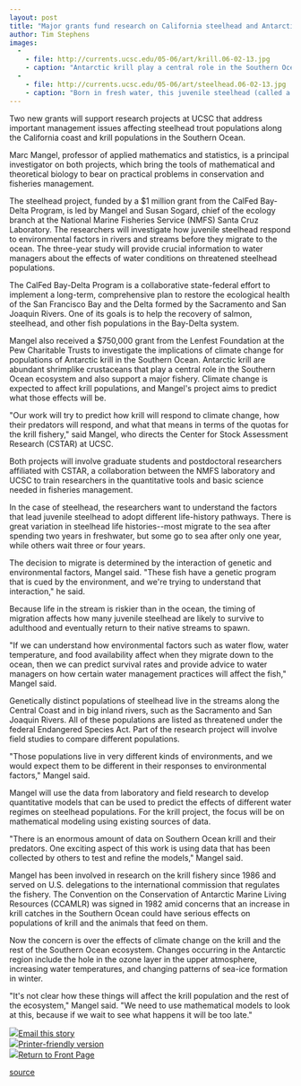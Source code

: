 ```yaml
---
layout: post
title: "Major grants fund research on California steelhead and Antarctic krill"
author: Tim Stephens
images:
  -
    - file: http://currents.ucsc.edu/05-06/art/krill.06-02-13.jpg
    - caption: "Antarctic krill play a central role in the Southern Ocean ecosystem and also support a major fishery. Photo: British Antarctic Survey"
  -
    - file: http://currents.ucsc.edu/05-06/art/steelhead.06-02-13.jpg
    - caption: "Born in fresh water, this juvenile steelhead (called a parr) will eventually migrate downstream toward the ocean as a smolt, mature into an adult in the ocean, and then return to spawn in the stream where it was born. Photo: Morgan Bond"
---
```


Two new grants will support research projects at UCSC that address important management issues affecting steelhead trout populations along the California coast and krill populations in the Southern Ocean.

Marc Mangel, professor of applied mathematics and statistics, is a principal investigator on both projects, which bring the tools of mathematical and theoretical biology to bear on practical problems in conservation and fisheries management.

The steelhead project, funded by a $1 million grant from the CalFed Bay-Delta Program, is led by Mangel and Susan Sogard, chief of the ecology branch at the National Marine Fisheries Service (NMFS) Santa Cruz Laboratory. The researchers will investigate how juvenile steelhead respond to environmental factors in rivers and streams before they migrate to the ocean. The three-year study will provide crucial information to water managers about the effects of water conditions on threatened steelhead populations.

The CalFed Bay-Delta Program is a collaborative state-federal effort to implement a long-term, comprehensive plan to restore the ecological health of the San Francisco Bay and the Delta formed by the Sacramento and San Joaquin Rivers. One of its goals is to help the recovery of salmon, steelhead, and other fish populations in the Bay-Delta system.

Mangel also received a $750,000 grant from the Lenfest Foundation at the Pew Charitable Trusts to investigate the implications of climate change for populations of Antarctic krill in the Southern Ocean. Antarctic krill are abundant shrimplike crustaceans that play a central role in the Southern Ocean ecosystem and also support a major fishery. Climate change is expected to affect krill populations, and Mangel's project aims to predict what those effects will be.

"Our work will try to predict how krill will respond to climate change, how their predators will respond, and what that means in terms of the quotas for the krill fishery," said Mangel, who directs the Center for Stock Assessment Research (CSTAR) at UCSC.

Both projects will involve graduate students and postdoctoral researchers affiliated with CSTAR, a collaboration between the NMFS laboratory and UCSC to train researchers in the quantitative tools and basic science needed in fisheries management.

In the case of steelhead, the researchers want to understand the factors that lead juvenile steelhead to adopt different life-history pathways. There is great variation in steelhead life histories--most migrate to the sea after spending two years in freshwater, but some go to sea after only one year, while others wait three or four years.

The decision to migrate is determined by the interaction of genetic and environmental factors, Mangel said. "These fish have a genetic program that is cued by the environment, and we're trying to understand that interaction," he said.

Because life in the stream is riskier than in the ocean, the timing of migration affects how many juvenile steelhead are likely to survive to adulthood and eventually return to their native streams to spawn.

"If we can understand how environmental factors such as water flow, water temperature, and food availability affect when they migrate down to the ocean, then we can predict survival rates and provide advice to water managers on how certain water management practices will affect the fish," Mangel said.

Genetically distinct populations of steelhead live in the streams along the Central Coast and in big inland rivers, such as the Sacramento and San Joaquin Rivers. All of these populations are listed as threatened under the federal Endangered Species Act. Part of the research project will involve field studies to compare different populations.

"Those populations live in very different kinds of environments, and we would expect them to be different in their responses to environmental factors," Mangel said.

Mangel will use the data from laboratory and field research to develop quantitative models that can be used to predict the effects of different water regimes on steelhead populations. For the krill project, the focus will be on mathematical modeling using existing sources of data.

"There is an enormous amount of data on Southern Ocean krill and their predators. One exciting aspect of this work is using data that has been collected by others to test and refine the models," Mangel said.

Mangel has been involved in research on the krill fishery since 1986 and served on U.S. delegations to the international commission that regulates the fishery. The Convention on the Conservation of Antarctic Marine Living Resources (CCAMLR) was signed in 1982 amid concerns that an increase in krill catches in the Southern Ocean could have serious effects on populations of krill and the animals that feed on them.

Now the concern is over the effects of climate change on the krill and the rest of the Southern Ocean ecosystem. Changes occurring in the Antarctic region include the hole in the ozone layer in the upper atmosphere, increasing water temperatures, and changing patterns of sea-ice formation in winter.

"It's not clear how these things will affect the krill population and the rest of the ecosystem," Mangel said. "We need to use mathematical models to look at this, because if we wait to see what happens it will be too late."

![][1][Email this story][2]  
![][1][Printer-friendly version][3]  
![][1][Return to Front Page][4]

[1]: ../../images/bulletarrow.gif
[2]: javascript:url();document.f1.submit();
[3]: javascript:popUp();
[4]: http://currents.ucsc.edu/

[source](http://www1.ucsc.edu/currents/05-06/02-13/grants.asp "Permalink to grants")
